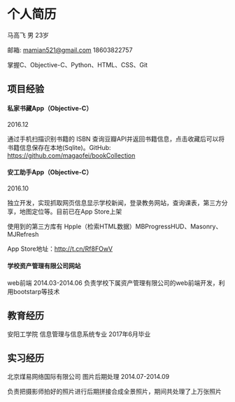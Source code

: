 # 个人简历

马高飞 男 23岁  

邮箱: mamian521@gmail.com 18603822757

掌握C、Objective-C、Python、HTML、CSS、Git

## 项目经验

#### 私家书藏App（Objective-C）

2016.12 

通过手机扫描识别书籍的 ISBN 查询豆瓣API并返回书籍信息，点击收藏后可以将书籍信息保存在本地(Sqlite)。GitHub: https://github.com/magaofei/bookCollection



#### 安工助手App（Objective-C）

2016.10

独立开发，实现抓取网页信息显示学校新闻，登录教务网站，查询课表，第三方分享，地图定位等。目前已在App Store上架

使用到的第三方库有 Hpple（检索HTML数据）MBProgressHUD、Masonry、MJRefresh 

App Store地址：http://t.cn/Rf8FOwV



#### 学校资产管理有限公司网站

web前端  	2014.03-2014.06
负责学校下属资产管理有限公司的web前端开发，利用bootstarp等技术 



## 教育经历

安阳工学院 信息管理与信息系统专业 2017年6月毕业



## 实习经历

北京煤易网络国际有限公司
图片后期处理  	2014.07-2014.09

负责把摄影师拍好的照片进行后期拼接合成全景照片，期间共处理了上万张照片



